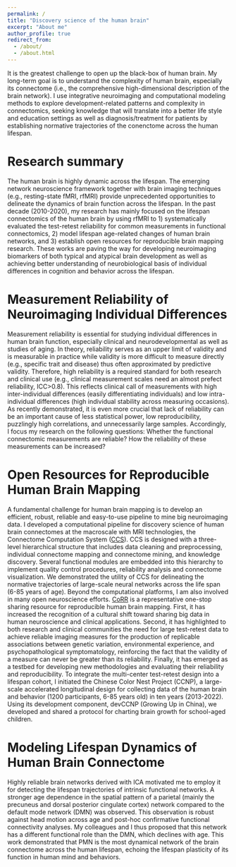 ```yaml
---
permalink: /
title: "Discovery science of the human brain"
excerpt: "About me"
author_profile: true
redirect_from: 
  - /about/
  - /about.html
---
```


It is the greatest challenge to open up the black-box of human brain. My long-term goal is to understand the complexity of human brain, especially its connectome (i.e., the comprehensive high-dimensional description of the brain network). I use integrative neuroimaging and computational modeling methods to explore development-related patterns and complexity in connectomics, seeking knowledge that will translate into a better life style and education settings as well as diagnosis/treatment for patients by establishing normative trajectories of the conenctome across the human lifespan. 

Research summary
======
The human brain is highly dynamic across the lifespan. The emerging network neuroscience framework together with brain imaging techniques (e.g., resting-state fMRI, rfMRI) provide unprecedented opportunities to delineate the dynamics of brain function across the lifespan. In the past decade (2010-2020), my research has mainly focused on the lifespan connectomics of the human brain by using rfMRI to 1) systematically evaluated the test-retest reliability for common measurements in functional connectomics, 2) model lifespan age-related changes of human brain networks, and 3) establish open resources for reproducible brain mapping research. These works are
paving the way for developing neuroimaging biomarkers of both typical and atypical brain development as well as achieving better understanding of neurobiological basis of individual differences in cognition and behavior across the lifespan.

Measurement Reliability of Neuroimaging Individual Differences
======
Measurement reliability is essential for studying individual differences in human brain function, especially clinical and neurodevelopmental as well as studies of aging. In theory, reliability serves as an upper limit of validity and is measurable in
practice while validity is more difficult to measure directly (e.g., specific trait and disease) thus often approximated by predictive validity. Therefore, high reliability is a required standard for both research and clinical use (e.g., clinical measurement scales
need an almost prefect reliability, ICC>0.8). This reflects clinical call of measurements with high inter-individual differences (easily differentiating individuals) and low intra-individual differences (high individual stability across measuring occasions). As recently demonstrated, it is even more crucial that lack of reliability can be an important cause of less statistical power, low reproducibility, puzzlingly high correlations, and unnecessarily large samples. Accordingly, I focus my research on the following questions: Whether the functional connectomic measurements are reliable? How the reliability of these measurements can be increased?

Open Resources for Reproducible Human Brain Mapping
======
A fundamental challenge for human brain mapping is to develop an efficient, robust, reliable and easy-to-use pipeline to mine big neuroimaging data. I developed a computational pipeline for discovery science of human brain connectomes at the macroscale with MRI technologies, the Connectome Computation System ([CCS](https://github.com/zuoxinian/CCS)). CCS is designed with a three-level hierarchical structure that includes data cleaning and preprocessing, individual connectome mapping and connectome mining, and knowledge discovery. Several functional modules are embedded into this hierarchy to implement quality control procedures, reliability analysis and connectome visualization. We demonstrated the utility of CCS for delineating the normative trajectories of large-scale neural networks across the life span (6-85 years of age). Beyond the computational platforms, I am also involved in many open neuroscience efforts. [CoRR](http://fcon_1000.projects.nitrc.org/indi/CoRR) is a representative one-stop sharing resource for reproducible human brain mapping. First, it has increased the recognition of a cultural shift toward sharing big data in human neuroscience and clinical applications. Second, it has highlighted to both research and clinical communities the need for large test-retest data to achieve reliable imaging measures for the production of replicable associations between genetic variation, environmental experience, and psychopathological symptomatology, reinforcing the fact that the validity of a measure can never be greater than its reliability. Finally, it has emerged as a testbed for developing new methodologies and evaluating their reliability and reproducibility. To integrate the multi-center test-retest design into a lifespan cohort, I initiated the Chinese Color Nest Project (CCNP), a large-scale accelerated longitudinal design for collecting data of the human brain and behavior (1200 participants, 6-85 years old) in ten years (2013-2022). Using its development component, devCCNP (Growing Up in China), we developed and shared a protocol for charting brain growth for school-aged children.

Modeling Lifespan Dynamics of Human Brain Connectome
======
Highly reliable brain networks derived with ICA motivated me to employ it for detecting the lifespan trajectories of intrinsic functional networks. A stronger age dependence in the spatial pattern of a parietal (mainly the precuneus and dorsal posterior cingulate cortex) network compared to the default mode network (DMN) was observed. This observation is robust against head motion across age and post-hoc confirmative functional connectivity analyses. My colleagues and I thus proposed that this network has a different functional role than the DMN, which declines with age. This work demonstrated that PMN is the most dynamical network of the brain connectome across the human lifespan, echoing the lifespan plasticity of its function in human mind and behaviors. 
